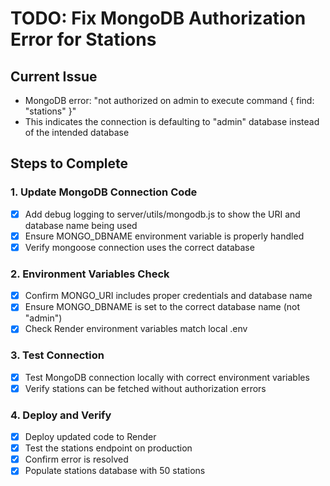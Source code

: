 # TODO: Fix MongoDB Authorization Error for Stations

## Current Issue
- MongoDB error: "not authorized on admin to execute command { find: "stations" }"
- This indicates the connection is defaulting to "admin" database instead of the intended database

## Steps to Complete

### 1. Update MongoDB Connection Code
- [x] Add debug logging to server/utils/mongodb.js to show the URI and database name being used
- [x] Ensure MONGO_DBNAME environment variable is properly handled
- [x] Verify mongoose connection uses the correct database

### 2. Environment Variables Check
- [x] Confirm MONGO_URI includes proper credentials and database name
- [x] Ensure MONGO_DBNAME is set to the correct database name (not "admin")
- [x] Check Render environment variables match local .env

### 3. Test Connection
- [x] Test MongoDB connection locally with correct environment variables
- [x] Verify stations can be fetched without authorization errors

### 4. Deploy and Verify
- [x] Deploy updated code to Render
- [x] Test the stations endpoint on production
- [x] Confirm error is resolved
- [x] Populate stations database with 50 stations
